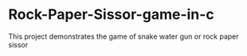 # Rock-Paper-Sissor-game-in-c
This project demonstrates the game of snake water gun or rock paper sissor
